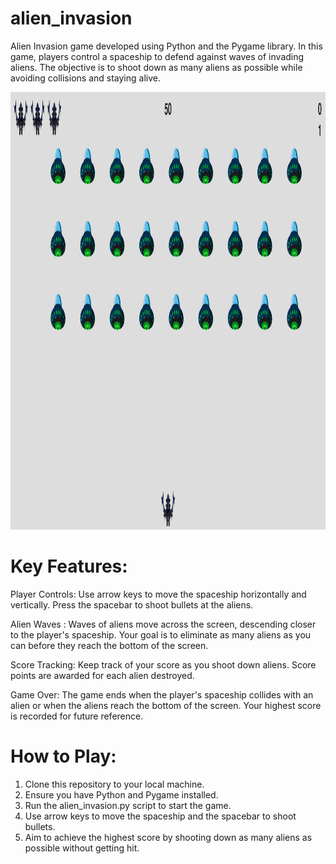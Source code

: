 # alien_invasion
Alien Invasion game developed using Python and the Pygame library. In this game, players control a spaceship to defend against waves of invading aliens. The objective is to shoot down as many aliens as possible while avoiding collisions and staying alive.

<img src="game.png" alt="Alt Text" width="700" height="700">

# Key Features:

Player Controls: 
Use arrow keys to move the spaceship horizontally and vertically. Press the spacebar to shoot bullets at the aliens.

Alien Waves : 
Waves of aliens move across the screen, descending closer to the player's spaceship. Your goal is to eliminate as many aliens as you can before they reach the bottom of the screen.

Score Tracking: 
Keep track of your score as you shoot down aliens. Score points are awarded for each alien destroyed.

Game Over: 
The game ends when the player's spaceship collides with an alien or when the aliens reach the bottom of the screen. Your highest score is recorded for future reference.

# How to Play:

1. Clone this repository to your local machine.
2. Ensure you have Python and Pygame installed.
3. Run the alien_invasion.py script to start the game.
4. Use arrow keys to move the spaceship and the spacebar to shoot bullets.
5. Aim to achieve the highest score by shooting down as many aliens as possible without getting hit.
